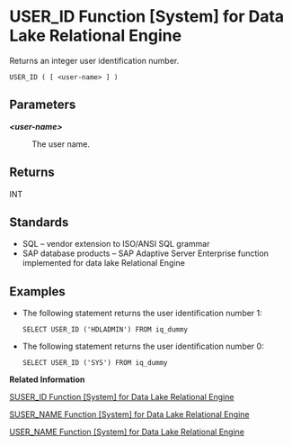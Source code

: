 <!-- loioa58d3bab84f2101590ac91b509c292c5 -->

# USER\_ID Function \[System\] for Data Lake Relational Engine

Returns an integer user identification number.



```
USER_ID ( [ <user-name> ] )
```



<a name="loioa58d3bab84f2101590ac91b509c292c5__iq_refbb_1285"/>

## Parameters


<dl>
<dt><b>

*<user-name\>*

</b></dt>
<dd>

The user name.



</dd>
</dl>



## Returns

INT



<a name="loioa58d3bab84f2101590ac91b509c292c5__iq_refbb_1288"/>

## Standards

-   SQL – vendor extension to ISO/ANSI SQL grammar
-   SAP database products – SAP Adaptive Server Enterprise function implemented for data lake Relational Engine



<a name="loioa58d3bab84f2101590ac91b509c292c5__iq_refbb_1287"/>

## Examples

-   The following statement returns the user identification number 1:

    ```
    SELECT USER_ID ('HDLADMIN') FROM iq_dummy
    ```

-   The following statement returns the user identification number 0:

    ```
    SELECT USER_ID ('SYS') FROM iq_dummy
    ```


**Related Information**  


[SUSER\_ID Function \[System\] for Data Lake Relational Engine](suser-id-function-system-for-data-lake-relational-engine-a5892d8.md "Returns an integer user identification number.")

[SUSER\_NAME Function \[System\] for Data Lake Relational Engine](suser-name-function-system-for-data-lake-relational-engine-a589ad8.md "Returns the user name.")

[USER\_NAME Function \[System\] for Data Lake Relational Engine](user-name-function-system-for-data-lake-relational-engine-a58dbf3.md "Returns the user name.")

